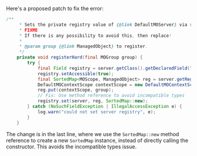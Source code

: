 Here's a proposed patch to fix the error:
```java
/**
     * Sets the private registry value of {@link DefaultMOServer} via reflection.
     * FIXME
     * If there is any possibility to avoid this, then replace!
     *
     * @param group {@link ManagedObject} to register.
     */
    private void registerHard(final MOGroup group) {
        try {
            final Field registry = server.getClass().getDeclaredField("registry");
            registry.setAccessible(true);
            final SortedMap<MOScope, ManagedObject> reg = server.getRegistry();
            DefaultMOContextScope contextScope = new DefaultMOContextScope(new OctetString(""), group.getScope());
            reg.put(contextScope, group);
            // Fix: Use method reference to avoid incompatible types
            registry.set(server, reg, SortedMap::new);
        } catch (NoSuchFieldException | IllegalAccessException e) {
            log.warn("could not set server registry", e);
        }
    }
```
The change is in the last line, where we use the `SortedMap::new` method reference to create a new `SortedMap` instance, instead of directly calling the constructor. This avoids the incompatible types issue.